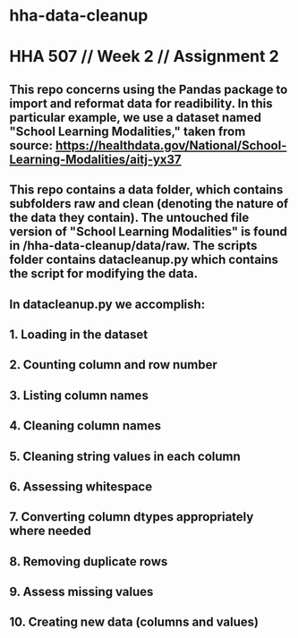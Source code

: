 # hha-data-cleanup
# HHA 507 // Week 2 // Assignment 2

## This repo concerns using the Pandas package to import and reformat data for readibility. In this particular example, we use a dataset named "School Learning Modalities," taken from source: https://healthdata.gov/National/School-Learning-Modalities/aitj-yx37

## This repo contains a data folder, which contains subfolders raw and clean (denoting the nature of the data they contain). The untouched file version of "School Learning Modalities" is found in /hha-data-cleanup/data/raw. The scripts folder contains datacleanup.py which contains the script for modifying the data.

## In datacleanup.py we accomplish:
##      1. Loading in the dataset
##      2. Counting column and row number
##      3. Listing column names
##      4. Cleaning column names
##      5. Cleaning string values in each column
##      6. Assessing whitespace
##      7. Converting column dtypes appropriately where needed
##      8. Removing duplicate rows
##      9. Assess missing values
##      10. Creating new data (columns and values)